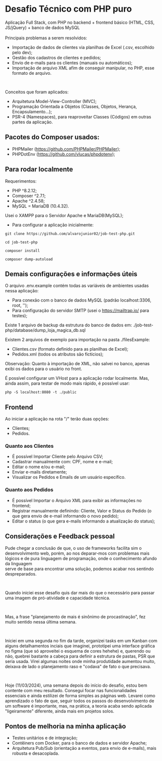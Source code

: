 # Desafio Técnico com PHP puro
Aplicação Full Stack, com PHP no backend + frontend básico (HTML, CSS, JS/jQuery) + banco de dados MySQL
<br><br>
Principais problemas a serem resolvidos:
- Importação de dados de clientes via planilhas de Excel (.csv, escolhido pelo dev);
- Gestão dos cadastros de clientes e pedidos;
- Envio de e-mails para os clientes (manuais ou automáticos);
- Importação de arquivo XML afim de conseguir manipular, no PHP, esse formato de arquivo.

<br>

Conceitos que foram aplicados:
- Arquitetura Model-View-Controller (MVC);
- Programação Orientada a Objetos (Classes, Objetos, Herança, Encapsulamento...);
- PSR-4 (Namespaces), para reaproveitar Classes (Códigos) em outras partes da aplicação.

## Pacotes do Composer usados:
- PHPMailer (https://github.com/PHPMailer/PHPMailer);
- PHPDotEnv (https://github.com/vlucas/phpdotenv);

## Para rodar localmente

Requerimentos:
- PHP ^8.2.12;
- Composer ^2.7.1;
- Apache ^2.4.58;
- MySQL = MariaDB (10.4.32).

Usei o XAMPP para o Servidor Apache e MariaDB(MySQL);

- Para configurar a aplicação inicialmente:
```
git clone https://github.com/alvarojunior02/job-test-php.git
```
```
cd job-test-php
```
```
composer install
```
```
composer dump-autoload
```

## Demais configurações e informações úteis

O arquivo .env.example contém todas as variáveis de ambientes usadas nessa aplicação:
- Para conexão com o banco de dados MySQL (padrão localhost:3306, root, '');
- Para configuração do servidor SMTP (usei o https://mailtrap.io/ para testes);

Existe 1 arquivo de backup da estrutura do banco de dados em: ./job-test-php/database/dump_loja_magica_db.sql

Existem 2 arquivos de exemplo para importação na pasta ./filesExample:
- Clientes.csv (formato definido para as planilhas de Excel);
- Pedidos.xml (todos os atributos são fictícios);

Observação: Quanto à importação de XML, não salvei no banco, apenas exibi os dados para o usuário no front.

É possível configurar um VHost para a aplicação rodar localmente. Mas, ainda assim, para testar de modo mais rápido, é possível usar:
```
php -S localhost:8080 -t ./public
```

## Frontend
Ao iniciar a aplicação na rota "/" terão duas opções:
- Clientes;
- Pedidos.

### Quanto aos Clientes
- É possível Importar Cliente pelo Arquivo CSV;
- Cadastrar manualmente com: CPF, nome e e-mail;
- Editar o nome e/ou e-mail;
- Enviar e-mails diretamente;
- Visualizar os Pedidos e Emails de um usuário específico.

### Quanto aos Pedidos
- É possível Importar o Arquivo XML para exibir as informações no frontend;
- Registrar manualmente definindo: Cliente, Valor e Status do Pedido (o que gera envio de e-mail informando o novo pedido);
- Editar o status (o que gera e-mails informando a atualização do status);

## Considerações e Feedback pessoal
Pude chegar a conclusão de que, o uso de frameworks facilita sim o desenvolvimento web, porém, 
ao nos deparar-mos com problemas mais lógicos e de pura linguagem de programação, onde o conhecimento afundo da linguagem  
serve de base para encontrar uma solução, podemos acabar nos sentindo despreparados.

<br>

Quando iniciei esse desafio quis dar mais do que o necessário para passar uma imagem de pró-atividade e capacidade técnica.

<br>

Mas, a frase "planejamento de mais é sinônimo de procastinação", fez muito sentido nessa última semana.

<br>

Iniciei em uma segunda no fim da tarde, organizei tasks em um Kanban com alguns detalhamentos inciais que imaginei, 
prototipei uma interface gráfica no figma (que só aproveitei o esquema de cores hehehe) e, querendo ou não, quebrei bastante a cabeça para definir
a estrutura de pastas, PSR que seria usada. Virei algumas noites onde minha produtidade aumentou muito, deixava de lado o planejamento raso e "codava" de fato o que precisava.

<br>

Hoje (11/03/2024), uma semana depois do início do desafio, estou bem contente com meu resultado. Consegui focar nas funcionalidades essenciais e ainda estilizei de forma simples as páginas web.
Levarei como aprendizado o fato de que, seguir todos os passos do desenvolvimento de um software é importante, mas, na prática, a teoria acaba sendo aplicada "ligeiramente" diferente, ainda mais em projetos solos.

## Pontos de melhoria na minha aplicação
- Testes unitários e de integração;
- Contêiners com Docker, para o banco de dados e servidor Apache;
- Arquitetura Pub/Sub (orientação a eventos, para envio de e-mails), mais robusta e desacoplada.
